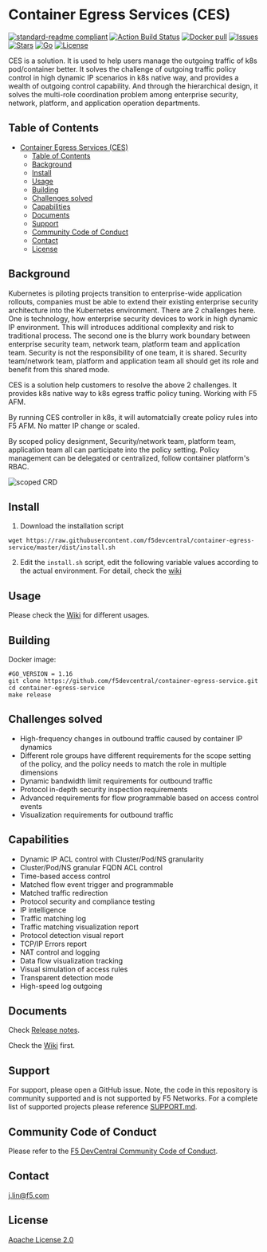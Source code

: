# Container Egress Services (CES)
[![standard-readme compliant](https://img.shields.io/badge/readme%20style-standard-brightgreen.svg?style=flat-square)](https://github.com/f5devcentral/container-egress-service) [![Action Build Status](https://github.com/f5devcentral/container-egress-service/workflows/Build/badge.svg)](https://github.com/f5devcentral/container-egress-service/actions) [![Docker pull](https://img.shields.io/docker/pulls/f5devcentral/ces-controller)](https://hub.docker.com/r/f5devcentral/ces-controller) [![Issues](https://img.shields.io/github/issues/f5devcentral/container-egress-service)](https://github.com/f5devcentral/container-egress-service/issues) [![Stars](https://img.shields.io/github/stars/f5devcentral/container-egress-service)]() [![Go](https://goreportcard.com/badge/github.com/f5devcentral/container-egress-service)](https://goreportcard.com/report/github.com/f5devcentral/container-egress-service) [![License](https://img.shields.io/github/license/f5devcentral/container-egress-service)](./LICENSE) 

CES is a solution. It is used to help users manage the outgoing traffic of k8s pod/container better. It solves the challenge of outgoing traffic policy control in high dynamic IP scenarios in k8s native way, and provides a wealth of outgoing control capability. And through the hierarchical design, it solves the multi-role coordination problem among enterprise security, network, platform, and application operation departments.

## Table of Contents
- [Container Egress Services (CES)](#container-egress-services-ces)
  - [Table of Contents](#table-of-contents)
  - [Background](#background)
  - [Install](#install)
  - [Usage](#usage)
  - [Building](#building)
  - [Challenges solved](#challenges-solved)
  - [Capabilities](#capabilities)
  - [Documents](#documents)
  - [Support](#support)
  - [Community Code of Conduct](#community-code-of-conduct)
  - [Contact](#contact)
  - [License](#license)



## Background

Kubernetes is piloting projects transition to enterprise-wide application rollouts, companies must be able to extend their existing enterprise security architecture into the Kubernetes environment. There are 2 challenges here. One is technology, how  enterprise security devices to work in high dynamic IP environment. This will  introduces additional complexity and risk to traditional process. The second one is the blurry work boundary between enterprise security team, network team, platform team and application team. Security is not the responsibility of one team, it is shared. Security team/network team, platform and application team all should get its role and benefit from this shared mode. 

CES is a solution help customers to resolve the above 2 challenges. It provides k8s native way to k8s egress traffic policy tuning. Working with F5 AFM.

By running CES controller in k8s, it will automatcially create policy rules into F5 AFM. No matter IP change or scaled.

By scoped policy designment, Security/network team, platform team, application team all can participate into the policy setting. Policy management can be delegated or centralized, follow container platform's RBAC. 

<img src="https://github.com/f5devcentral/container-egress-service/wiki/img/image-20211205152836043.png" alt="scoped CRD"/>


## Install

1. Download the installation script

```
wget https://raw.githubusercontent.com/f5devcentral/container-egress-service/master/dist/install.sh
```

2. Edit the  `install.sh` script, edit the following variable values according to the actual environment. For detail, check the [wiki](https://github.com/f5devcentral/container-egress-service/wiki/2.CES%E5%AE%89%E8%A3%85)

## Usage

Please check the [Wiki](https://github.com/f5devcentral/container-egress-service/wiki) for different usages.

## Building

Docker image:
```
#GO_VERSION = 1.16
git clone https://github.com/f5devcentral/container-egress-service.git
cd container-egress-service
make release
```


## Challenges solved

- High-frequency changes in outbound traffic caused by container IP dynamics
- Different role groups have different requirements for the scope setting of the policy, and the policy needs to match the role in multiple dimensions
- Dynamic bandwidth limit requirements for outbound traffic
- Protocol in-depth security inspection requirements
- Advanced requirements for flow programmable based on access control events
- Visualization requirements for outbound traffic

## Capabilities

- Dynamic IP ACL control with Cluster/Pod/NS granularity
- Cluster/Pod/NS granular FQDN ACL control
- Time-based access control
- Matched flow event trigger and programmable
- Matched traffic redirection
- Protocol security and compliance testing
- IP intelligence
- Traffic matching log
- Traffic matching visualization report
- Protocol detection visual report
- TCP/IP Errors report
- NAT control and logging
- Data flow visualization tracking
- Visual simulation of access rules
- Transparent detection mode
- High-speed log outgoing



## Documents

Check [Release notes](https://github.com/f5devcentral/container-egress-service/releases/tag/v0.5.0).

Check the [Wiki](https://github.com/f5devcentral/container-egress-service/wiki) first.

## Support

For support, please open a GitHub issue.  Note, the code in this repository is community supported and is not supported by F5 Networks.  For a complete list of supported projects please reference [SUPPORT.md](SUPPORT.md).

## Community Code of Conduct
Please refer to the [F5 DevCentral Community Code of Conduct](code_of_conduct.md).

## Contact

j.lin@f5.com



## License

[Apache License 2.0](./LICENSE)


